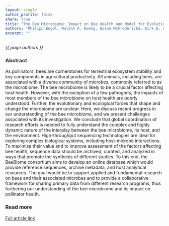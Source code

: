 ```yaml
---
layout: single
author_profile: false
share: true
title: "The Bee Microbiome: Impact on Bee Health and Model for Evolution and Ecology of Host-Microbe Interactions"
authors: "Philipp Engel, Waldan K. Kwong, Quinn McFrederickd, Kirk E. Anderson, Seth Michael Barribeau, James Angus Chandle*, R. Scott Cornman, Jacques Dainat, Joachim R. de Miranda, Vincent Doublet, Olivier Emery, Jay D. Evans, Laurent Farinelli, Michelle L. Flenniken, Fredrik Granberg, Juris A. Grasis, Laurent Gauthier, Juliette Hayer, Hauke Koch, Sarah Kocher, Vincent G. Martinson, Nancy Moran, Monica Munoz-Torres, Irene Newton, Robert J. Paxton, Eli Powell, Ben M. Sadd, Paul Schmid-Hempel, Regula Schmid-Hempel, Se Jin Song, Ryan S. Schwarz, Dennis vanEngelsdorp, Benjamin Dainat"
excerpt: ""
---
```


*{{ page.authors }}*

### Abstract

As pollinators, bees are cornerstones for terrestrial ecosystem stability and
key components in agricultural productivity. All animals, including bees, are
associated with a diverse community of microbes, commonly referred to as the
microbiome. The bee microbiome is likely to be a crucial factor affecting host
health. However, with the exception of a few pathogens, the impacts of most
members of the bee microbiome on host health are poorly understood. Further,
the evolutionary and ecological forces that shape and change the microbiome are
unclear. Here, we discuss recent progress in our understanding of the bee
microbiome, and we present challenges associated with its investigation. We
conclude that global coordination of research efforts is needed to fully
understand the complex and highly dynamic nature of the interplay between the
bee microbiome, its host, and the environment. High-throughput sequencing
technologies are ideal for exploring complex biological systems, including
host-microbe interactions. To maximize their value and to improve assessment
of the factors affecting bee health, sequence data should be archived, curated,
and analyzed in ways that promote the synthesis of different studies. To this
end, the BeeBiome consortium aims to develop an online database which would
provide reference sequences, archive metadata, and host analytical resources.
The goal would be to support applied and fundamental research on bees and their
associated microbes and to provide a collaborative framework for sharing
primary data from different research programs, thus furthering our
understanding of the bee microbiome and its impact on pollinator health.

### Read more

[Full article link](http://mbio.asm.org/content/7/2/e02164-15.short)

